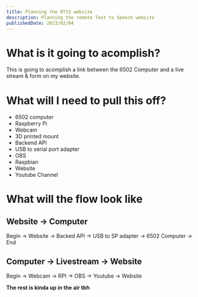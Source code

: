 ```yaml
---
title: Planning the RTtS website
description: Planning the remote Text to Speech website 
publishedDate: 2023/02/04
---
```

# What is it going to acomplish?
This is going to acomplish a link between the 6502 Computer and a live stream & form on my website.

# What will I need to pull this off?
* 6502 computer
* Raspberry Pi
* Webcam
* 3D printed mount
* Backend API
* USB to serial port adapter
* OBS
* Raspbian
* Website
* Youtube Channel

# What will the flow look like
## Website -> Computer
Begin -> Website -> Backed API -> USB to SP adapter -> 6502 Computer -> End

## Computer -> Livestream -> Website
Begin -> Webcam -> RPI -> OBS -> Youtube -> Website

**The rest is kinda up in the air tbh**